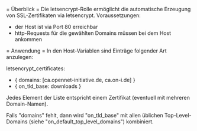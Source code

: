 = Überblick =
Die letsencrypt-Rolle ermöglicht die automatische Erzeugung von SSL-Zertifikaten via letsencrypt.
Voraussetzungen:
  * der Host ist via Port 80 erreichbar
  * http-Requests für die gewählten Domains müssen bei dem Host ankommen

= Anwendung =
In den Host-Variablen sind Einträge folgender Art anzulegen:

  letsencrypt_certificates:
  - { domains: [ca.opennet-initiative.de, ca.on-i.de] }
  - { on_tld_base: downloads }

Jedes Element der Liste entspricht einem Zertifikat (eventuell mit mehreren Domain-Namen).

Falls "domains" fehlt, dann wird "on_tld_base" mit allen üblichen Top-Level-Domains (siehe
"on_default_top_level_domains") kombiniert.
